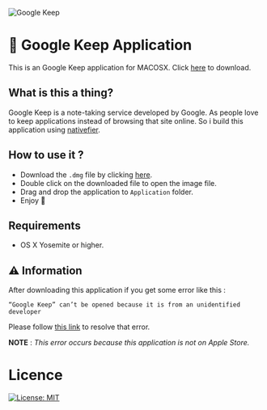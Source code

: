 ![Google Keep](http://i.imgur.com/IQ5bxIU.png)

# 📝 Google Keep Application
This is an Google Keep application for MACOSX. Click [here](https://www.mehla.in/apps/google-keep.dmg) to download.

## What is this a thing?

Google Keep is a note-taking service developed by Google. As people love to keep applications instead of browsing that site online. So i build this application using [nativefier](https://github.com/jiahaog/nativefier).


## How to use it ?

- Download the `.dmg` file by clicking [here](https://www.mehla.in/apps/google-keep.dmg).
- Double click on the downloaded file to open the image file.
- Drag and drop the application to `Application` folder.
- Enjoy 💫


## Requirements
- OS X Yosemite or higher.


## ⚠️ Information
After downloading this application if you get some error like this : 
  ```
  “Google Keep” can’t be opened because it is from an unidentified developer
  ```
Please follow [this link](https://support.apple.com/kb/PH25087?locale=en_US&viewlocale=en_US) to resolve that error.

**NOTE** : _This error occurs because this application is not on Apple Store._

# Licence

[![License: MIT](https://img.shields.io/badge/License-MIT-yellow.svg)](https://opensource.org/licenses/MIT)
